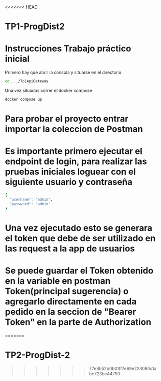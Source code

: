 <<<<<<< HEAD
# TP1-ProgDist2

# Instrucciones Trabajo práctico inicial

Primero hay que abrir la consola y situarse en el directorio

```bash
cd .../Tp1ApiGateway
```

Una vez situados correr el docker compose

```bash
docker compose up
```

# Para probar el proyecto entrar importar la coleccion de Postman

# Es importante primero ejecutar el endpoint de login, para realizar las pruebas iniciales loguear con el siguiente usuario y contraseña

```bash
{
  "username": "admin",
  "password": "admin"
}
```

# Una vez ejecutado esto se generara el token que debe de ser utilizado en las request a la app de usuarios

# Se puede guardar el Token obtenido en la variable en postman Token(principal sugerencia) o agregarlo directamente en cada pedido en la seccion de "Bearer Token" en la parte de Authorization
=======
# TP2-ProgDist-2
>>>>>>> 77e8b52b0b01ff7e99e223080c1abe723be44790
